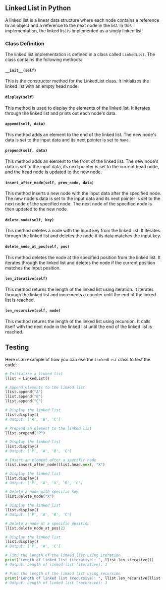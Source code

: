 ## Linked List in Python
A linked list is a linear data structure where each node contains a reference to an object and a reference to the next node in the list. In this implementation, the linked list is implemented as a singly linked list.

### Class Definition
The linked list implementation is defined in a class called `LinkedList`. The class contains the following methods:

#### `__init__(self)`
This is the constructor method for the LinkedList class. It initializes the linked list with an empty head node.

#### `display(self)`
This method is used to display the elements of the linked list. It iterates through the linked list and prints out each node's data.

#### `append(self, data)`
This method adds an element to the end of the linked list. The new node's data is set to the input data and its next pointer is set to `None`.

#### `prepend(self, data)`
This method adds an element to the front of the linked list. The new node's data is set to the input data, its next pointer is set to the current head node, and the head node is updated to the new node.

#### `insert_after_node(self, prev_node, data)`
This method inserts a new node with the input data after the specified node. The new node's data is set to the input data and its next pointer is set to the next node of the specified node. The next node of the specified node is then updated to the new node.

#### `delete_node(self, key)`
This method deletes a node with the input key from the linked list. It iterates through the linked list and deletes the node if its data matches the input key.

#### `delete_node_at_pos(self, pos)`
This method deletes the node at the specified position from the linked list. It iterates through the linked list and deletes the node if the current position matches the input position.

#### `len_iterative(self)`
This method returns the length of the linked list using iteration. It iterates through the linked list and increments a counter until the end of the linked list is reached.

#### `len_recursive(self, node)`
This method returns the length of the linked list using recursion. It calls itself with the next node in the linked list until the end of the linked list is reached.

## Testing
Here is an example of how you can use the `LinkedList` class to test the code:


```python
# Initialize a linked list
llist = LinkedList()

# Append elements to the linked list
llist.append("A")
llist.append("B")
llist.append("C")

# Display the linked list
llist.display()
# Output: ['A', 'B', 'C']

# Prepend an element to the linked list
llist.prepend("P")

# Display the linked list
llist.display()
# Output: ['P', 'A', 'B', 'C']

# Insert an element after a specific node
llist.insert_after_node(llist.head.next, "X")

# Display the linked list
llist.display()
# Output: ['P', 'A', 'X', 'B', 'C']

# Delete a node with specific key
llist.delete_node("X")

# Display the linked list
llist.display()
# Output: ['P', 'A', 'B', 'C']

# Delete a node at a specific position
llist.delete_node_at_pos(2)

# Display the linked list
llist.display()
# Output: ['P', 'A', 'C']

# Find the length of the linked list using iteration
print("Length of linked list (iterative): ", llist.len_iterative())
# Output: Length of linked list (iterative): 3

# Find the length of the linked list using recursion
print("Length of linked list (recursive): ", llist.len_recursive(llist.head))
# Output: Length of linked list (recursive): 3

```
